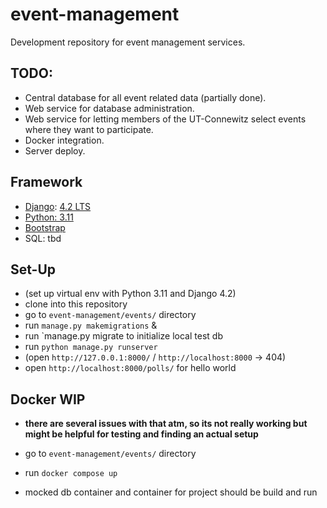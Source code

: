 # event-management

Development repository for event management services.

## TODO:

- Central database for all event related data (partially done).
- Web service for database administration.
- Web service for letting members of the UT-Connewitz select events where they want to participate.
- Docker integration.
- Server deploy.


## Framework

- [Django](https://docs.djangoproject.com): [4.2 LTS](https://www.djangoproject.com/download/)
- [Python: 3.11](https://docs.djangoproject.com/en/4.2/faq/install/#faq-python-version-support)
- [Bootstrap](https://pypi.org/project/django-bootstrap-v5/)
- SQL: tbd


## Set-Up

- (set up virtual env with Python 3.11 and Django 4.2)
- clone into this repository
- go to `event-management/events/` directory
- run `manage.py makemigrations` &
- run `manage.py migrate to initialize local test db
- run `python manage.py runserver`
- (open `http://127.0.0.1:8000/` / `http://localhost:8000` -> 404)
- open `http://localhost:8000/polls/` for hello world

## Docker WIP

- **there are several issues with that atm, so its not really working but might be helpful for testing and finding an actual setup**

- go to `event-management/events/` directory
- run `docker compose up`
- mocked db container and container for project should be build and run

